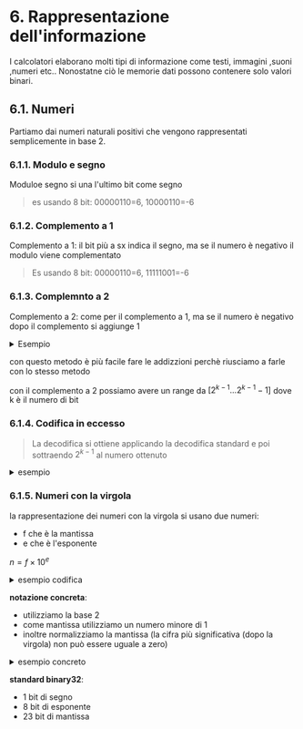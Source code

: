 
# 6. Rappresentazione dell'informazione

I calcolatori elaborano molti tipi di informazione come testi, immagini ,suoni ,numeri etc.. Nonostatne ciò le memorie dati possono contenere solo valori binari.

## 6.1. Numeri

Partiamo dai numeri naturali positivi che vengono rappresentati semplicemente in base 2.  


### 6.1.1. Modulo e segno

Moduloe segno si una l'ultimo bit come segno

> es
> usando 8 bit: 00000110=6, 10000110=-6

### 6.1.2. Complemento a 1

Complemento a 1: il bit più a sx indica il segno, ma se il numero è negativo il modulo viene complementato

>Es
> usando 8 bit: 00000110=6, 11111001=-6

### 6.1.3. Complemnto a 2

Complemento a 2: come per il complemento a 1, ma se il numero è negativo dopo il complemento si aggiunge 1

<details>
    <summary>
Esempio
    </summary>
usando 8 bit: 00000110=6, 11111010=-6
</details>

con questo metodo è più facile fare le addizzioni perchè riusciamo a farle con lo stesso metodo

con il complemento a 2 possiamo avere un range da $[2^{k-1}...2^{k-1}-1]$ dove k è il numero di bit

### 6.1.4. Codifica in eccesso

> La decodifica si ottiene applicando la decodifica 
standard e poi sottraendo $2^{k-1}$  al numero ottenuto

<details>
    <summary>
    esempio
    </summary>

00...00 rappresenta $-2^{k-1}$  
10...00 rappresenta $0$   
11...11 rappresenta $2^{k-1}$  
</details>

### 6.1.5. Numeri con la virgola

la rappresentazione dei numeri con la virgola si usano due numeri:
- f che è la mantissa
- e che è l'esponente

$n=f \times 10^{e}$

<details>
  <summary>
  esempio codifica
  </summary>

se la mantissa è tra 0,001 e 0,999
e l'esponente è tra 0 e 99

riesco a rappresentare i numeri

![](../img/overflowunder.png)

</details>

**notazione concreta**:
- utilizziamo la base 2
- come mantissa utilizziamo un numero minore di 1
- inoltre normalizziamo la mantissa (la cifra più significativa (dopo la virgola) non può essere uguale a zero)

<details>
  <summary>
esempio concreto
  </summary>

vogliamo rappresentare il numero 432:
la mantissa sarà 432=110110000b questo numero va normalizzato quindi dobbiamo shiftarlo, quindi gli diamo un esponente di: $2^9$

</details>

**standard binary32**:
- 1 bit di segno 
- 8 bit di esponente
- 23 bit di mantissa



